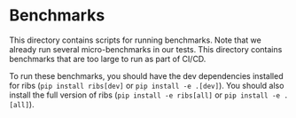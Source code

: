 # Benchmarks

This directory contains scripts for running benchmarks. Note that we already run
several micro-benchmarks in our tests. This directory contains benchmarks that
are too large to run as part of CI/CD.

To run these benchmarks, you should have the dev dependencies installed for ribs
(`pip install ribs[dev]` or `pip install -e .[dev]`). You should also install
the full version of ribs (`pip install -e ribs[all]` or
`pip install -e .[all]`).
